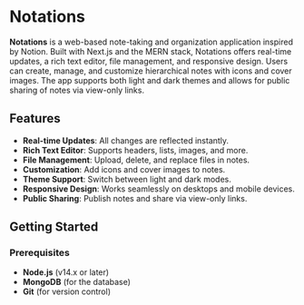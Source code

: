 # Notations

**Notations** is a web-based note-taking and organization application inspired by Notion. Built with Next.js and the MERN stack, Notations offers real-time updates, a rich text editor, file management, and responsive design. Users can create, manage, and customize hierarchical notes with icons and cover images. The app supports both light and dark themes and allows for public sharing of notes via view-only links.

## Features

- **Real-time Updates**: All changes are reflected instantly.
- **Rich Text Editor**: Supports headers, lists, images, and more.
- **File Management**: Upload, delete, and replace files in notes.
- **Customization**: Add icons and cover images to notes.
- **Theme Support**: Switch between light and dark modes.
- **Responsive Design**: Works seamlessly on desktops and mobile devices.
- **Public Sharing**: Publish notes and share via view-only links.

## Getting Started

### Prerequisites

- **Node.js** (v14.x or later)
- **MongoDB** (for the database)
- **Git** (for version control)
